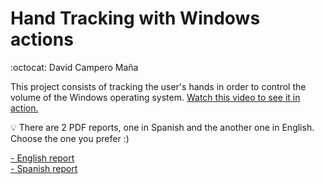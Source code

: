 # Hand Tracking with Windows actions  
:octocat: David Campero Maña  

This project consists of tracking the user's hands in order to control the volume of the Windows operating system. [Watch this video to see it in action.](https://onedrive.live.com/?authkey=%21AKd%5FEjUeU7oLJwY&cid=2737225BD02655B7&id=2737225BD02655B7%2132790&parId=2737225BD02655B7%2130669&o=OneUp)  

:bulb: There are 2 PDF reports, one in Spanish and the another one in English. Choose the one you prefer :)  

[- English report](https://github.com/davidcamperom/Hand-Tracking-with-Windows-actions/blob/main/PDFs/Hand%20Tracking%20with%20Windows%20actions%20English.pdf)  
[- Spanish report](https://github.com/davidcamperom/Hand-Tracking-with-Windows-actions/blob/main/PDFs/Hand%20Tracking%20with%20Windows%20actions%20Espa%C3%B1ol.pdf)  
